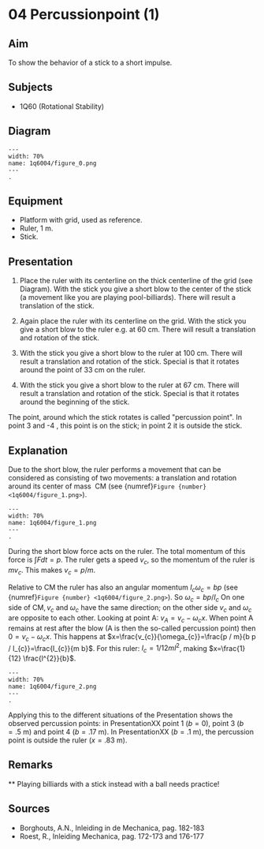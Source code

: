 # 04 Percussionpoint (1) 
  
## Aim   
 To show the behavior of a stick to a short impulse.    
  
## Subjects   
* 1Q60 (Rotational Stability)   

## Diagram
   
```{figure} figures/figure_0.png  
---  
width: 70%  
name: 1q6004/figure_0.png  
---  
. 
```

## Equipment
- Platform with grid, used as reference.
- Ruler, $1 \mathrm{~m}$.
- Stick.
    
  
## Presentation   
1. Place the ruler with its centerline on the thick centerline of the grid (see Diagram). With the stick you give a short blow to the center of the stick (a movement like you are playing pool-billiards). There will result a translation of the stick.

2. Again place the ruler with its centerline on the grid. With the stick you give a short blow to the ruler e.g. at $60 \mathrm{~cm}$. There will result a translation and rotation of the stick.
3. With the stick you give a short blow to the ruler at $100 \mathrm{~cm}$. There will result a translation and rotation of the stick. Special is that it rotates around the point of $33 \mathrm{~cm}$ on the ruler.
4. With the stick you give a short blow to the ruler at $67 \mathrm{~cm}$. There will result a translation and rotation of the stick. Special is that it rotates around the beginning of the stick.

The point, around which the stick rotates is called "percussion point". In point 3 and -4 , this point is on the stick; in point 2 it is outside the stick.  
  
## Explanation   
Due to the short blow, the ruler performs a movement that can be considered as consisting of two movements: a translation and rotation around its center of mass $\mathrm{~CM}$ (see {numref}`Figure {number} <1q6004/figure_1.png>`).     
```{figure} figures/figure_1.png  
---  
width: 70%  
name: 1q6004/figure_1.png  
---  
. 
```
During the short blow force acts on the ruler. The total momentum of this force is $\int F dt=p$. The ruler gets a speed $v_{c}$, so the momentum of the ruler is $m v_{c}$. This makes $v_{c}=p / m$.

Relative to $\mathrm{CM}$ the ruler has also an angular momentum $I_{c} \omega_{c}=b p$ (see {numref}`Figure {number} <1q6004/figure_2.png>`). So $\omega_{c}=b p / I_{c}$ On one side of $\mathrm{CM}, v_{c}$ and $\omega_{c}$ have the same direction; on the other side $v_{c}$ and $\omega_{c}$ are opposite to each other. Looking at point A: $v_{A}=v_{c}-\omega_{c} x$. When point A remains at rest after the blow (A is then the so-called percussion point) then $0=v_{c}-\omega_{c} x$. This happens at $x=\frac{v_{c}}{\omega_{c}}=\frac{p / m}{b p / I_{c}}=\frac{I_{c}}{m b}$. For this ruler: $I_{c}=1 / 12 m l^{2}$, making $x=\frac{1}{12} \frac{l^{2}}{b}$.


```{figure} figures/figure_2.png  
---  
width: 70%  
name: 1q6004/figure_2.png  
---  
. 
```
Applying this to the different situations of the Presentation shows the observed percussion points: in PresentationXX point 1 $(b=0)$, point 3 $(b=.5 \mathrm{~m})$ and point 4 $(b=.17 \mathrm{~m})$. In PresentationXX $(b=.1 \mathrm{~m})$, the percussion point is outside the ruler $(x=.83 \mathrm{~m})$.
  
## Remarks
**  Playing billiards with a stick instead with a ball needs practice!
   
  
## Sources
 *  Borghouts, A.N., Inleiding in de Mechanica, pag. 182-183 
 *  Roest, R., Inleiding Mechanica, pag. 172-173 and 176-177
  